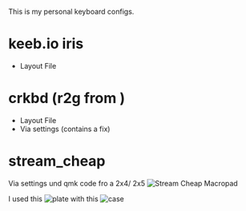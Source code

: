 This is my personal keyboard configs.

# keeb.io iris

  - Layout File

# crkbd (r2g from )

 - Layout File
 - Via settings (contains a fix)

# stream_cheap

Via settings und qmk code fro a 2x4/ 2x5 
![Stream Cheap Macropad](https://www.thingiverse.com/thing:2822140)

I used this 
![plate](https://www.thingiverse.com/thing:6481292) with this ![case]( https://www.thingiverse.com/thing:5446811)


